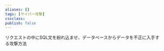 ```yaml
---
aliases: []
tags: [サイバー攻撃]
cssclass:
publish: false
---
```

リクエストの中にSQL文を紛れ込ませ、データベースからデータを不正に入手する攻撃方法